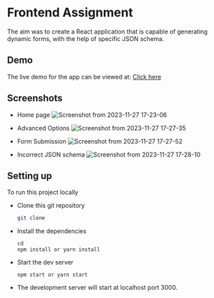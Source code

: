 
# Frontend Assignment

The aim was to create a React application that is capable of generating dynamic forms, with the help of specific JSON schema.




## Demo

The live demo for the app can be viewed at: [Click here](https://dynamic-form-maker.netlify.app/)


## Screenshots

- Home page
![Screenshot from 2023-11-27 17-23-06](https://github.com/tanishk-agarwal/Frontend-Assignment/assets/88491381/c2c60172-2bee-4194-bd37-6376efc3bdd1)

- Advanced Options
![Screenshot from 2023-11-27 17-27-35](https://github.com/tanishk-agarwal/Frontend-Assignment/assets/88491381/ff8244ad-2652-4dde-a164-37fd2aa1ad02)

- Form Submission
![Screenshot from 2023-11-27 17-27-52](https://github.com/tanishk-agarwal/Frontend-Assignment/assets/88491381/97650ef7-8a19-4ad2-b21b-81232f1a94a1)


- Incorrect JSON schema
![Screenshot from 2023-11-27 17-28-10](https://github.com/tanishk-agarwal/Frontend-Assignment/assets/88491381/a6c58eae-6dde-4093-9a04-2f274105c16c)


## Setting up

To run this project locally

- Clone this git repository
    ```bash
    git clone
    ```
- Install the dependencies
    ```
    cd 
    npm install or yarn install
    ```

- Start the dev server
    ```
    npm start or yarn start
    ```

- The development server will start at localhost port 3000.


